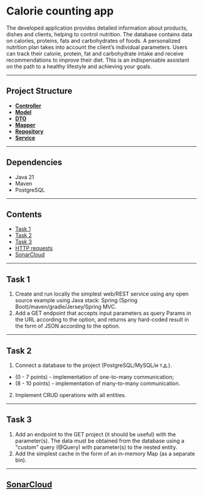 # Calorie counting app
The developed application provides detailed information about products, dishes and clients, helping to control nutrition. The database contains data on calories, proteins, fats and carbohydrates of foods. A personalized nutrition plan takes into account the client’s individual parameters. Users can track their calorie, protein, fat and carbohydrate intake and receive recommendations to improve their diet. This is an indispensable assistant on the path to a healthy lifestyle and achieving your goals.
***

## Project Structure

-  **[Controller](https://github.com/lerakaplich/Calories/tree/master/src/main/java/com/kaplich/calories/controller/)**<br>
-  **[Model](https://github.com/lerakaplich/Calories/tree/master/src/main/java/com/kaplich/calories/model/)**<br>
-  **[DTO](https://github.com/lerakaplich/Calories/tree/master/src/main/java/com/kaplich/calories/dto/)**<br>
-  **[Mapper](https://github.com/lerakaplich/Calories/tree/master/src/main/java/com/kaplich/calories/mapper/)**<br>
-  **[Repository](https://github.com/lerakaplich/Calories/tree/master/src/main/java/com/kaplich/calories/repository/)**<br>
-  **[Service](https://github.com/lerakaplich/Calories/tree/master/src/main/java/com/kaplich/calories/service/)**<br>
***

## Dependencies

- Java 21
- Maven
- PostgreSQL
***

## Contents
- [Task 1](#task-1)
- [Task 2](#task-2)
- [Task 3](#task-3)
- [HTTP requests](#HTTP-requests)
- [SonarCloud](#sonarCloud)
***

## Task 1
1. Create and run locally the simplest web/REST service using any open source example using Java stack: Spring (Spring Boot)/maven/gradle/Jersey/Spring MVC. 
2. Add a GET endpoint that accepts input parameters as query Params in the URL according to the option, and returns any hard-coded result in the form of JSON according to the option.
***

## Task 2
1. Connect a database to the project (PostgreSQL/MySQL/и т.д.).
- (0 - 7 points) - implementation of one-to-many communication;
- (8 - 10 points) - implementation of many-to-many communication.
2. Implement CRUD operations with all entities.
***

## Task 3
1. Add an endpoint to the GET project (it should be useful) with the parameter(s). The data must be obtained from the database using a "custom" query (@Query) with parameter(s) to the nested entity.
2. Add the simplest cache in the form of an in-memory Map (as a separate bin).
***

## [SonarCloud](https://sonarcloud.io/summary/overall?id=lerakaplich_Calories)
